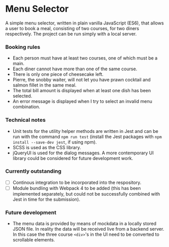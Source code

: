 # Menu Selector
A simple menu selector, written in plain vanilla JavaScript (ES6), that allows a user to book a meal, consisting of two courses, for two diners respectively. The project can be run simply with a local server.

### Booking rules
* Each person must have at least two courses, one of which must be a main.
* Each diner cannot have more than one of the same course.
* There is only one piece of cheesecake left.
* Pierre, the snobby waiter, will not let you have prawn cocktail and salmon fillet in the same meal.
* The total bill amount is displayed when at least one dish has been selected.
* An error message is displayed when I try to select an invalid menu combination.

### Technical notes
* Unit tests for the utility helper methods are written in Jest and can be run with the command `npm run test` (install the Jest packages with `npm install --save-dev jest`, if using npm).
* SCSS is used as the CSS library.
* jQueryUI is used for the dialog messages. A more contemporary UI library could be considered for future development work.

### Currently outstanding
- [ ] Continous integration to be incorporated into the respository.
- [ ] Module bundling with Webpack 4 to be added (this has been implemented separately, but could not be successfully combined with Jest in time for the submission).

### Future development
* The menu data is provided by means of mockdata in a locally stored JSON file. In reality the data will be received live from a backend server. In this case the three course `<div>`'s in the UI need to be converted to scrollable elements.




